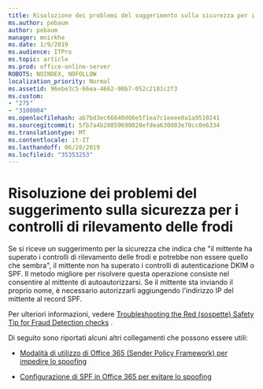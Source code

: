 ```yaml
---
title: Risoluzione dei problemi del suggerimento sulla sicurezza per i controlli di rilevamento delle frodi
ms.author: pebaum
author: pebaum
manager: mnirkhe
ms.date: 1/9/2019
ms.audience: ITPro
ms.topic: article
ms.prod: office-online-server
ROBOTS: NOINDEX, NOFOLLOW
localization_priority: Normal
ms.assetid: 96ebe3c5-66ea-4662-98b7-052c2181c2f3
ms.custom:
- "275"
- "3100004"
ms.openlocfilehash: ab7bd3ec66640d66e5f1ea7c1eeee0a1a9510241
ms.sourcegitcommit: 5fb7a4b28859690020efdea630d03e70cc0e6334
ms.translationtype: MT
ms.contentlocale: it-IT
ms.lasthandoff: 06/28/2019
ms.locfileid: "35353253"
---
```

# <a name="troubleshooting-the-safety-tip-for-fraud-detection-checks"></a>Risoluzione dei problemi del suggerimento sulla sicurezza per i controlli di rilevamento delle frodi

Se si riceve un suggerimento per la sicurezza che indica che "il mittente ha superato i controlli di rilevamento delle frodi e potrebbe non essere quello che sembra", il mittente non ha superato i controlli di autenticazione DKIM o SPF. Il metodo migliore per risolvere questa operazione consiste nel consentire al mittente di autoautorizzarsi. Se il mittente sta inviando il proprio nome, è necessario autorizzarli aggiungendo l'indirizzo IP del mittente al record SPF.
  
Per ulteriori informazioni, vedere [Troubleshooting the Red (sospette) Safety Tip for Fraud Detection checks](https://blogs.msdn.microsoft.com/tzink/2016/11/02/troubleshooting-the-red-suspicious-safety-tip-for-fraud-detection-checks/) .
  
Di seguito sono riportati alcuni altri collegamenti che possono essere utili:
  
- [Modalità di utilizzo di Office 365 (Sender Policy Framework) per impedire lo spoofing](https://docs.microsoft.com/office365/SecurityCompliance/how-office-365-uses-spf-to-prevent-spoofing)

- [Configurazione di SPF in Office 365 per evitare lo spoofing](https://docs.microsoft.com/office365/SecurityCompliance/set-up-spf-in-office-365-to-help-prevent-spoofing)
